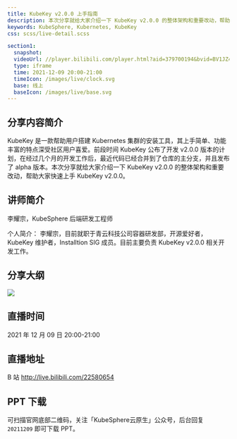 ```yaml
---
title: KubeKey v2.0.0 上手指南
description: 本次分享就给大家介绍一下 KubeKey v2.0.0 的整体架构和重要改动，帮助大家快速上手 KubeKey v2.0.0。
keywords: KubeSphere, Kubernetes, KubeKey
css: scss/live-detail.scss

section1:
  snapshot: 
  videoUrl: //player.bilibili.com/player.html?aid=379700194&bvid=BV1JZ4y197bR&cid=458198382&page=1&high_quality=1
  type: iframe
  time: 2021-12-09 20:00-21:00
  timeIcon: /images/live/clock.svg
  base: 线上
  baseIcon: /images/live/base.svg
---
```

## 分享内容简介

KubeKey 是一款帮助用户搭建 Kubernetes 集群的安装工具，其上手简单、功能丰富的特点深受社区用户喜爱。前段时间 KubeKey 公布了开发 v2.0.0 版本的计划，在经过几个月的开发工作后，最近代码已经合并到了仓库的主分支，并且发布了 alpha 版本。本次分享就给大家介绍一下 KubeKey v2.0.0 的整体架构和重要改动，帮助大家快速上手 KubeKey v2.0.0。

## 讲师简介

李耀宗，KubeSphere 后端研发工程师

个人简介：
李耀宗，目前就职于青云科技公司容器研发部，开源爱好者，KubeKey 维护者，Installtion SIG 成员。目前主要负责 KubeKey v2.0.0 相关开发工作。


## 分享大纲

![](https://pek3b.qingstor.com/kubesphere-community/images/kubekey1209-live.png)

## 直播时间

2021 年 12 月 09 日 20:00-21:00

## 直播地址

B 站  http://live.bilibili.com/22580654


## PPT 下载

可扫描官网底部二维码，关注「KubeSphere云原生」公众号，后台回复 `20211209` 即可下载 PPT。
